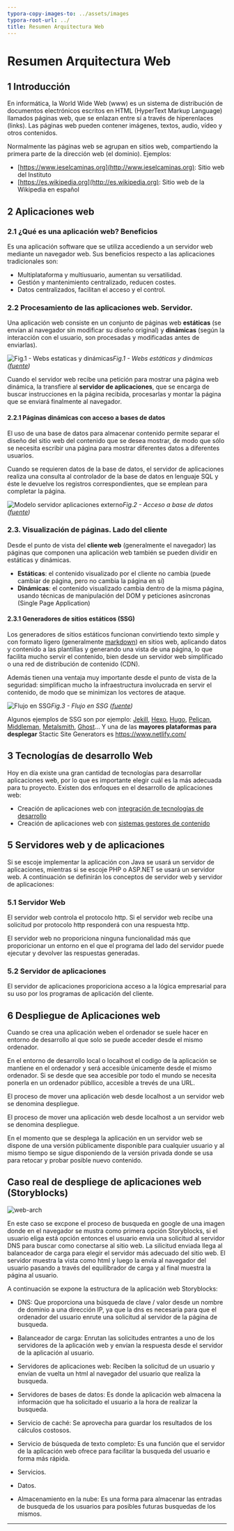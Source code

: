 ```yaml
---
typora-copy-images-to: ../assets/images
typora-root-url: ../
title: Resumen Arquitectura Web
---
```


# Resumen Arquitectura Web

## 1 Introducción

En informática, la World Wide Web (www) es un sistema de distribución de documentos electrónicos escritos en HTML (HyperText Markup Language) llamados páginas web, que se enlazan entre sí a través de hiperenlaces (links). Las páginas web pueden contener imágenes, textos, audio, vídeo y otros contenidos.

Normalmente las páginas web se agrupan en sitios web, compartiendo la primera parte de la dirección web (el dominio). Ejemplos:

- [https://www.ieselcaminas.org](http://www.ieselcaminas.org): Sitio web del Instituto
- [https://es.wikipedia.org](http://es.wikipedia.org): Sitio web de la Wikipedia en español

## 2 Aplicaciones web

### 2.1 ¿Qué es una aplicación web? Beneficios

Es una aplicación software que se utiliza accediendo a un servidor web mediante un navegador web. Sus beneficios respecto a las aplicaciones tradicionales son:

- Multiplataforma y multiusuario, aumentan su versatilidad.
- Gestión y mantenimiento centralizado, reducen costes.
- Datos centralizados, facilitan el acceso y el control.

### 2.2 Procesamiento de las aplicaciones web. Servidor.

Una aplicación web consiste en un conjunto de páginas web **estáticas** (se envían al navegador sin modificar su diseño original) y **dinámicas** (según la interacción con el usuario, son procesadas y modificadas antes de enviarlas).

![Fig.1 - Webs estaticas y dinámicas](https://emprendecontuweb.com/wp-content/uploads/2018/07/web-server-2.jpg)*Fig.1 - Webs estáticas y dinámicas ([fuente](https://emprendecontuweb.com/algunos-conceptos-basicos-en-diseno-web/))*

Cuando el servidor web recibe una petición para mostrar una página web dinámica, la transfiere al **servidor de aplicaciones**, que se encarga de buscar instrucciones en la página recibida, procesarlas y montar la página que se enviará finalmente al navegador.

#### 2.2.1 Páginas dinámicas con acceso a bases de datos

El uso de una base de datos para almacenar contenido permite separar el diseño del sitio web del contenido que se desea mostrar, de modo que sólo se necesita escribir una página para mostrar diferentes datos a diferentes usuarios.

Cuando se requieren datos de la base de datos, el servidor de aplicaciones realiza una consulta al controlador de la base de datos en lenguaje SQL y éste le devuelve los registros correspondientes, que se emplean para completar la página.

![Modelo servidor aplicaciones externo](https://javiergarciaescobedo.es/images/stories/despliegue_web/01_implantacion/Modelo_servidor_aplicaciones_externo.png)*Fig.2 - Acceso a base de datos ([fuente](https://javiergarciaescobedo.es/despliegue-de-aplicaciones-web/76-arquitecturas-web/253-modelos-de-arquitecturas-web))*

### 2.3. Visualización de páginas. Lado del cliente

Desde el punto de vista del **cliente web** (generalmente el navegador) las páginas que componen una aplicación web también se pueden dividir en estáticas y dinámicas.

- **Estáticas**: el contenido visualizado por el cliente no cambia (puede cambiar de página, pero no cambia la página en sí)
- **Dinámicas**: el contenido visualizado cambia dentro de la misma página, usando técnicas de manipulación del DOM y peticiones asíncronas (Single Page Application)

#### 2.3.1 Generadores de sitios estáticos (**SSG**) 

Los generadores de sitios estáticos funcionan convirtiendo texto simple y con formato ligero (generalmente [markdown](https://es.wikipedia.org/wiki/Markdown)) en sitios web, aplicando datos y contenido a las plantillas y generando una vista de una página, lo que facilita mucho servir el contenido, bien desde un servidor web simplificado o una red de distribución de contenido (CDN).

Además tienen una ventaja muy importante desde el punto de vista de la seguridad: simplifican mucho la infraestructura involucrada en servir el contenido, de modo que se minimizan los vectores de ataque.

![Flujo en SSG](https://victorponz.github.io/Ciberseguridad-PePS/assets/img/AWCG/ssg-host-flow.png)*Fig.3 - Flujo en SSG ([fuente](https://victorponz.github.io/Ciberseguridad-PePS/tema1/http/2020/11/04/Arquitectura-web-Conceptos-generales.html#34-aplicaci%C3%B3n-web))*

Algunos ejemplos de SSG son por ejemplo: [Jekill](http://jekyllrb.com/), [Hexo](https://hexo.io/), [Hugo](http://gohugo.io/), [Pelican](http://getpelican.com/), [Middleman](https://middlemanapp.com/), [Metalsmith](http://www.metalsmith.io/), [Ghost](https://ghost.org/)... Y una de las **mayores plataformas para desplegar** Stactic Site Generators es https://www.netlify.com/

## 3 Tecnologías de desarrollo Web

Hoy en día existe una gran cantidad de tecnologías para desarrollar aplicaciones web, por lo que es importante elegir cuál es la más adecuada para tu proyecto. Existen dos enfoques en el desarrollo de aplicaciones web:

- Creación de aplicaciones web con [integración de tecnologías de desarrollo](https://victorponz.github.io/Ciberseguridad-PePS/tema1/http/2020/11/04/Arquitectura-web-Conceptos-generales.html#41-integración-de-tecnologías-de-desarrollo)
- Creación de aplicaciones web con [sistemas gestores de contenido](https://victorponz.github.io/Ciberseguridad-PePS/tema1/http/2020/11/04/Arquitectura-web-Conceptos-generales.html#42-sistemas-gestores-de-contenido-cms)




## 5 Servidores web y de aplicaciones

Si se escoje implementar la aplicación con Java se usará un servidor de aplicaciones, mientras si se escoje PHP o ASP.NET se usará un servidor web. A continuación se definirán los conceptos de servidor web y servidor de aplicaciones:

### 5.1 Servidor Web

El servidor web controla el protocolo http. Si el servidor web recibe una solicitud por protocolo http responderá con una respuesta http.

El servidor web no proporiciona ninguna funcionalidad más que proporicionar un entorno en el que el programa del lado del servidor puede ejecutar y devolver las respuestas generadas.

### 5.2 Servidor de aplicaciones

El servidor de aplicaciones proporiciona acceso a la lógica empresarial para su uso por los programas de aplicación del cliente.

## 6 Despliegue de Aplicaciones web


Cuando se crea una aplicación weben el ordenador se suele hacer en entorno de desarrollo al que solo se puede acceder desde el mismo ordenador.

En el entorno de desarrollo local o localhost el codigo de la aplicación se mantiene en el ordenador y será accesible únicamente desde el mismo ordenador. Si se desde que sea accesible por todo el mundo se necesita ponerla en un ordenador públlico, accesible a trevés de una URL.

El proceso de mover una aplicación web desde localhost a un servidor web se denomina despliegue.

El proceso de mover una aplicación web desde localhost a un servidor web se denomina despliegue.

En el momento que se desplega la aplicación en un servidor web se dispone de una versión públicamente disponible para cualquier usuario y al mismo tiempo se sigue disponiendo de la versión privada donde se usa para retocar y probar posible nuevo contenido.

## Caso real de despliege de aplicaciones web (Storyblocks)

![web-arch](../assets/images/web-arch.png)

En este caso se excpone el proceso de busqueda en google de una imagen donde en el navegador se mustra como primera opción Storyblocks, si el usuario eliga está opción entonces el usuario envia una solicitud al servidor DNS para buscar como conectarse al sitio web. La silicitud enviada llega al balanceador de carga  para elegir el servidor más adecuado del sitio web. El servidor muestra la vista como html y luego la envía al navegador del usuario pasando a través del equilibrador de carga y al final muestra la página al usuario.

A continuación se expone la estructura de la aplicación web Storyblocks:

- DNS: Que proporciona una búsqueda de clave / valor  desde un nombre de dominio a una dirección IP, ya que la dns es necesaria para que el ordenador del usuario enrute una solicitud al servidor de la página de busqueda.

- Balanceador de carga: Enrutan las solicitudes entrantes a uno de los servidores de la aplicación web y envían la respuesta desde el servidor de la aplicación al usuario.

- Servidores de aplicaciones web: Reciben la solicitud de un usuario y envían de vuelta un html al navegador del usuario que realiza la busqueda.

- Servidores de bases de datos: Es donde la aplicación web almacena la información que ha solicitado el usuario a la hora de realizar la busqueda.

- Servicio de caché: Se aprovecha para guardar los resultados de los cálculos costosos.

- Servicio de búsqueda de texto completo: Es una función que el servidor de la aplicación web ofrece para facilitar la busqueda del usuario e forma más rápida.
- Servicios.
- Datos.
- Almacenamiento en la nube: Es una forma para almacenar las entradas de busqueda de los usuarios para posibles futuras busquedas de los mismos.



---



